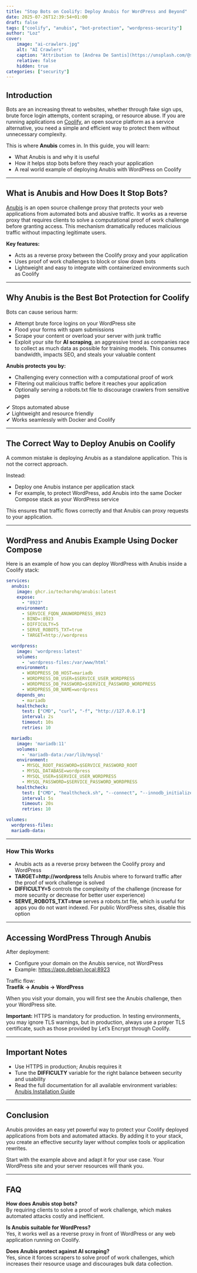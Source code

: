 ```yaml
---
title: "Stop Bots on Coolify: Deploy Anubis for WordPress and Beyond"
date: 2025-07-26T12:39:54+01:00
draft: false
tags: ["coolify", "anubis", "bot-protection", "wordpress-security"]
author: "Loz"
cover:
    image: "ai-crawlers.jpg"
    alt: "AI Crawlers"
    caption: "Attribution to [Andrea De Santis](https://unsplash.com/@santesson89)"
    relative: false
    hidden: true
categories: ["security"]
---
```


## Introduction

Bots are an increasing threat to websites, whether through fake sign ups, brute force login attempts, content scraping, or resource abuse. If you are running applications on [Coolify](https://coolify.io), an open source platform as a service alternative, you need a simple and efficient way to protect them without unnecessary complexity.

This is where **Anubis** comes in. In this guide, you will learn:

- What Anubis is and why it is useful  
- How it helps stop bots before they reach your application  
- A real world example of deploying Anubis with WordPress on Coolify  

---

## What is Anubis and How Does It Stop Bots?

[Anubis](https://anubis.techaro.lol) is an open source challenge proxy that protects your web applications from automated bots and abusive traffic. It works as a reverse proxy that requires clients to solve a computational proof of work challenge before granting access. This mechanism dramatically reduces malicious traffic without impacting legitimate users.

**Key features:**

- Acts as a reverse proxy between the Coolify proxy and your application  
- Uses proof of work challenges to block or slow down bots  
- Lightweight and easy to integrate with containerized environments such as Coolify  

---

## Why Anubis is the Best Bot Protection for Coolify

Bots can cause serious harm:

- Attempt brute force logins on your WordPress site  
- Flood your forms with spam submissions  
- Scrape your content or overload your server with junk traffic  
- Exploit your site for **AI scraping**, an aggressive trend as companies race to collect as much data as possible for training models. This consumes bandwidth, impacts SEO, and steals your valuable content  

**Anubis protects you by:**

- Challenging every connection with a computational proof of work  
- Filtering out malicious traffic before it reaches your application  
- Optionally serving a robots.txt file to discourage crawlers from sensitive pages  

✔ Stops automated abuse  
✔ Lightweight and resource friendly  
✔ Works seamlessly with Docker and Coolify  

---

## The Correct Way to Deploy Anubis on Coolify

A common mistake is deploying Anubis as a standalone application. This is not the correct approach.

Instead:

- Deploy one Anubis instance per application stack  
- For example, to protect WordPress, add Anubis into the same Docker Compose stack as your WordPress service  

This ensures that traffic flows correctly and that Anubis can proxy requests to your application.

---

## WordPress and Anubis Example Using Docker Compose

Here is an example of how you can deploy WordPress with Anubis inside a Coolify stack:

```yaml
services:
  anubis:
    image: ghcr.io/techarohq/anubis:latest
    expose:
      - "8923"
    environment:
      - SERVICE_FQDN_ANUWORDPRESS_8923
      - BIND=:8923
      - DIFFICULTY=5
      - SERVE_ROBOTS_TXT=true
      - TARGET=http://wordpress

  wordpress:
    image: 'wordpress:latest'
    volumes:
      - 'wordpress-files:/var/www/html'
    environment:
      - WORDPRESS_DB_HOST=mariadb
      - WORDPRESS_DB_USER=$SERVICE_USER_WORDPRESS
      - WORDPRESS_DB_PASSWORD=$SERVICE_PASSWORD_WORDPRESS
      - WORDPRESS_DB_NAME=wordpress
    depends_on:
      - mariadb
    healthcheck:
      test: ["CMD", "curl", "-f", "http://127.0.0.1"]
      interval: 2s
      timeout: 10s
      retries: 10

  mariadb:
    image: 'mariadb:11'
    volumes:
      - 'mariadb-data:/var/lib/mysql'
    environment:
      - MYSQL_ROOT_PASSWORD=$SERVICE_PASSWORD_ROOT
      - MYSQL_DATABASE=wordpress
      - MYSQL_USER=$SERVICE_USER_WORDPRESS
      - MYSQL_PASSWORD=$SERVICE_PASSWORD_WORDPRESS
    healthcheck:
      test: ["CMD", "healthcheck.sh", "--connect", "--innodb_initialized"]
      interval: 5s
      timeout: 20s
      retries: 10

volumes:
  wordpress-files:
  mariadb-data:
```

---

### How This Works

- Anubis acts as a reverse proxy between the Coolify proxy and WordPress  
- **TARGET=http://wordpress** tells Anubis where to forward traffic after the proof of work challenge is solved  
- **DIFFICULTY=5** controls the complexity of the challenge (increase for more security or decrease for better user experience)  
- **SERVE_ROBOTS_TXT=true** serves a robots.txt file, which is useful for apps you do not want indexed. For public WordPress sites, disable this option  

---

## Accessing WordPress Through Anubis

After deployment:

- Configure your domain on the Anubis service, not WordPress  
- Example: https://app.debian.local:8923  

Traffic flow:  
**Traefik → Anubis → WordPress**

When you visit your domain, you will first see the Anubis challenge, then your WordPress site.

**Important:** HTTPS is mandatory for production. In testing environments, you may ignore TLS warnings, but in production, always use a proper TLS certificate, such as those provided by Let’s Encrypt through Coolify.

---

## Important Notes

- Use HTTPS in production; Anubis requires it  
- Tune the **DIFFICULTY** variable for the right balance between security and usability  
- Read the full documentation for all available environment variables:  
  [Anubis Installation Guide](https://anubis.techaro.lol/docs/admin/installation)  

---

## Conclusion

Anubis provides an easy yet powerful way to protect your Coolify deployed applications from bots and automated attacks. By adding it to your stack, you create an effective security layer without complex tools or application rewrites.

Start with the example above and adapt it for your use case. Your WordPress site and your server resources will thank you.

---

## FAQ

**How does Anubis stop bots?**  
By requiring clients to solve a proof of work challenge, which makes automated attacks costly and inefficient.

**Is Anubis suitable for WordPress?**  
Yes, it works well as a reverse proxy in front of WordPress or any web application running on Coolify.

**Does Anubis protect against AI scraping?**  
Yes, since it forces scrapers to solve proof of work challenges, which increases their resource usage and discourages bulk data collection.
